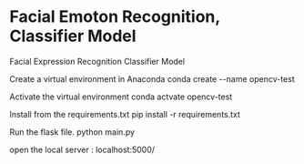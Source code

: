 # Facial Emoton Recognition, Classifier Model
Facial Expression Recognition Classifier Model

Create a virtual environment in Anaconda
  conda create --name opencv-test

Activate the virtual environment
  conda actvate opencv-test
  
Install from the requirements.txt 
  pip install -r requirements.txt
  
Run the flask file.
  python main.py
 
open the local server : localhost:5000/





